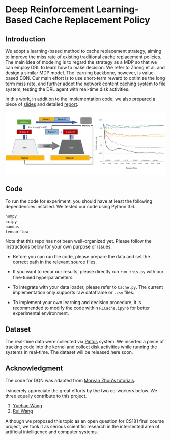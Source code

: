 # Deep Reinforcement Learning-Based Cache Replacement Policy

## Introduction

We adopt a learning-based method to cache replacement strategy, aiming to improve the miss rate of existing traditional cache replacement policies. The main idea of modeling is to regard the strategy as a MDP so that we can employ DRL to learn how to make decision. We refer to Zhong et al. and design a similar MDP model. The learning backbone, however, is value-based DQN. Our main effort is to use short-term reward to optimize the long term miss rate, and further adopt the network content caching system to file system, testing the DRL agent with real-time disk activities.

In this work, in addition to the implementation code, we also prepared a piece of [slides](https://peihaowang.github.io/archive/Wang_DRL_Cache_2020_slides.pdf) and detailed [report](https://peihaowang.github.io/archive/Wang_DRL_Cache_2020_report.pdf).

![teaser](teaser.png)

## Code

To run the code for experiment, you should have at least the following dependencies installed. We tested our code using Python 3.6.

```
numpy
scipy
pandas
tensorflow
```

Note that this repo has not been well-organized yet. Please follow the instructions below for your own purpose or issues.

* Before you can run the code, please prepare the data and set the correct path in the relevant source files.

* If you want to recur our results, please directly run `run_this.py` with our fine-tuned hyperparameters.

* To integrate with your data loader, please refer to `Cache.py`. The current implementation only supports raw dataframe or `.csv` files.

* To implement your own learning and decision procedure, it is recommended to modify the code within `RLCache.ipynb` for better experimental environment.

## Dataset

The real-time data were collected via [Pintos](https://web.stanford.edu/class/cs140/projects/pintos/pintos_1.html) system. We inserted a piece of tracking code into the kernel and collect disk activities while running the systems in real-time. The dataset will be released here soon.

## Acknowledgment

The code for DQN was adapted from [Morvan Zhou's tutorials](https://github.com/MorvanZhou/Reinforcement-learning-with-tensorflow).

I sincerely appreciate the great efforts by the two co-workers below. We three equally contribute to this project.

1. [Yuehao Wang](https://github.com/yuehaowang)
2. [Rui Wang](https://github.com/RioReal)

Although we proposed this topic as an open question for CS181 final course project, we took it as serious scientific research in the intersected area of artificial intelligence and computer systems.

